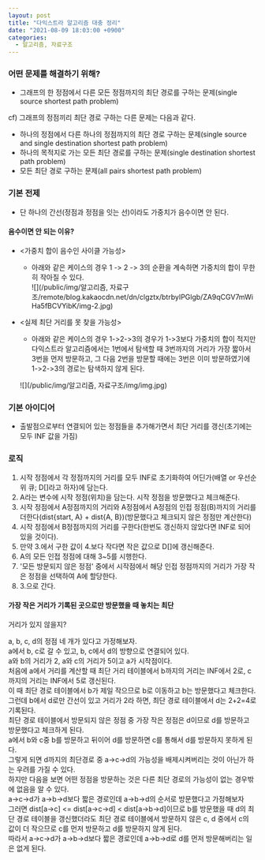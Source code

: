 ```yaml
---
layout: post
title: "다익스트라 알고리즘 대충 정리"
date: "2021-08-09 18:03:00 +0900"
categories:
  - 알고리즘, 자료구조
---
```

### 어떤 문제를 해결하기 위해?


- 그래프의 한 정점에서 다른 모든 정점까지의 최단 경로를
 구하는 문제(single source shortest path problem)



 cf) 그래프의 정점끼리 최단 경로 구하는 다른 문제는 다음과
 같다.
 


- 하나의 정점에서 다른 하나의 정점까지의 최단 경로 구하는
 문제(single source and single destination shortest path
 problem)
- 하나의 목적지로 가는 모든 최단 경로를 구하는 문제(single
 destination shortest path problem)
- 모든 최단 경로 구하는 문제(all pairs shortest path
 problem)


### 기본 전제


- 단 하나의 간선(정점과 정점을 잇는 선)이라도 가중치가
 음수이면 안 된다.


#### 음수이면 안 되는 이유?


- \<가중치 합이 음수인 사이클 가능성\>


	- 아래와 같은 케이스의 경우 1 \-\> 2 \-\> 3의 순환을
	 계속하면 가중치의 합이 무한히 작아질 수 있다.  
	![](/public/img/알고리즘, 자료구조/remote/blog.kakaocdn.net/dn/clgztx/btrbyIPGlgb/ZA9qCGV7mWiHa5fBCVYibK/img-2.jpg)
- \<실제 최단 거리를 못 찾을 가능성\>


	- 아래와 같은 케이스의 경우 1\-\>2\-\>3의 경우가
	 1\-\>3보다 가중치의 합이 적지만 다익스트라
	 알고리즘에서는 1번에서 탐색할 때 3번까지의 거리가 가장
	 짧아서 3번을 먼저 방문하고, 그 다음 2번을 방문할
	 때에는 3번은 이미 방문하였기에 1\-\>2\-\>3의 경로는
	 탐색하지 않게 된다.  
	
	
	
	![](/public/img/알고리즘, 자료구조/img/img.jpg)


### 기본 아이디어


- 출발점으로부터 연결되어 있는 정점들을 추가해가면서 최단
 거리를 갱신(초기에는 모두 INF 값을 가짐)


### 로직


1. 시작 정점에서 각 정점까지의 거리를 모두 INF로 초기화하여
 어딘가(배열 or 우선순위 큐; D\[]라고 하자)에 담는다.
2. A라는 변수에 시작 정점(위치)을 담는다. 시작 정점을
 방문했다고 체크해준다.
3. 시작 정점에서 A정점까지의 거리와 A정점에서 A정점의 인접
 정점(B)까지의 거리를 더한다(dist{start, A} \+ dist{A,
 B})(방문했다고 체크되지 않은 정점만 계산한다)
4. 시작 정점에서 B정점까지의 거리를 구한다(한번도 갱신하지
 않았다면 INF로 되어있을 것이다).
5. 만약 3\.에서 구한 값이 4\.보다 작다면 작은 값으로 D\[]에
 갱신해준다.
6. A의 모든 인접 정점에 대해 3\~5를 시행한다.
7. '모든 방문되지 않은 정점' 중에서 시작점에서 해당
 인접 정점까지의 거리가 가장 작은 정점을 선택하여 A에
 할당한다.
8. 3\.으로 간다.


#### 가장 작은 거리가 기록된 곳으로만 방문했을 때 놓치는 최단
 거리가 있지 않을지?



 a, b, c, d의 정점 네 개가 있다고 가정해보자.  
a에서 b,
 c로 갈 수 있고, b, c에서 d의 방향으로 연결되어 있다.  
a와
 b의 거리가 2, a와 c의 거리가 5이고 a가 시작점이다.  
처음에
 a에서 거리를 계산할 때 최단 거리 테이블에서 b까지의 거리는
 INF에서 2로, c까지의 거리는 INF에서 5로 갱신된다.  
이 때
 최단 경로 테이블에서 b가 제일 작으므로 b로 이동하고 b는
 방문했다고 체크한다.  
그런데 b에서 d로만 간선이 있고
 거리가 2라 하면, 최단 경로 테이블에서 d는 2\+2\=4로
 기록된다.  
최단 경로 테이블에서 방문되지 않은 정점 중
 가장 작은 정점은 d이므로 d를 방문하고 방문했다고 체크하게
 된다.  
a에서 b와 c중 b를 방문하고 뒤이어 d를 방문하면
 c를 통해서 d를 방문하지 못하게 된다.  
그렇게 되면
 d까지의 최단경로 중 a\-\>c\-\>d의 가능성을 배제시켜버리는
 것이 아닌가 하는 우려를 가질 수 있다.  
하지만 다음을
 보면 어떤 정점을 방문하는 것은 다른 최단 경로의 가능성이
 없는 경우밖에 없음을 알 수 있다.  
a\-\>c\-\>d가
 a\-\>b\-\>d보다 짧은 경로인데 a\-\>b\-\>d의 순서로
 방문했다고 가정해보자  
그러면 dist\[a\-\>c] \<\=
 dist\[a\-\>c\-\>d] \< dist\[a\-\>b\-\>d]이므로 b를
 방문했을 때 d의 최단 경로 테이블을 갱신했더라도 최단 경로
 테이블에서 방문하지 않은 c, d 중에서 c의 값이 더 작으므로
 c를 먼저 방문하고 d를 방문하지 않게 된다.  
따라서
 a\-\>c\-\>d가 a\-\>b\-\>d보다 짧은 경로인데
 a\-\>b\-\>d로 d를 먼저 방문해버리는 일은 없게 된다.
